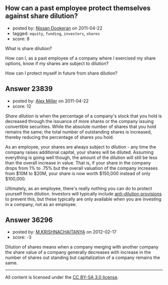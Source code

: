 ## How can a past employee protect themselves against share dilution?

- posted by: [Nissan Dookeran](https://stackexchange.com/users/-1/9904-nissan-dookeran) on 2011-04-22
- tagged: `equity`, `funding`, `investors`, `shares`
- score: 8

What is share dilution? 

How can I, as a past employee of a company where I exercised my share options, know if my shares are subject to dilution?

How can I protect myself in future from share dilution?


## Answer 23839

- posted by: [Alex Miller](https://stackexchange.com/users/-1/8839-alex-miller) on 2011-04-22
- score: 12

<p><em>Share dilution</em> is when the percentage of a company's stock that you hold is decreased through the issuance of more shares or the company issuing convertible securities.  While the absolute number of shares that you hold remains the same; the total number of outstanding shares is increased, thereby reducing the percentage of shares you hold.</p>

<p>As an employee, your shares are always subject to dilution - any time the company raises additional capital, your shares will be diluted.  Assuming everything is going well though, the amount of the dilution will still be less than the overall increase in value.  That is, if your share in the company drops from 1% to .75% but the overall valuation of the company increases from $10M to $20M, your share is now worth $150,000 instead of only $100,000.</p>

<p>Ultimately, as an employee, there's really nothing you can do to protect yourself from dilution.  Investors will typically include <a href="http://www.investopedia.com/terms/a/anti-dilutionprovision.asp" rel="nofollow">anti-dilution provisions</a> to prevent this, but these typically are only available when you are investing in a company, not as an employee.</p>



## Answer 36296

- posted by: [M.KRISHNACHAITANYA](https://stackexchange.com/users/-1/16480-m-krishnachaitanya) on 2012-02-17
- score: -3

Dilution of shares means when a company merging with another company the share value of a company generally decreases with increase in the number of shares out standing but capitalization of a company remains the same.



---

All content is licensed under the [CC BY-SA 3.0 license](https://creativecommons.org/licenses/by-sa/3.0/).
